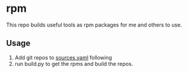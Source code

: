 # rpm
This repo builds useful tools as rpm packages for me and others to use.

## Usage
1. Add git repos to [sources.yaml](./sources.yaml) following 
2. run build.py to get the rpms and build the repos.
